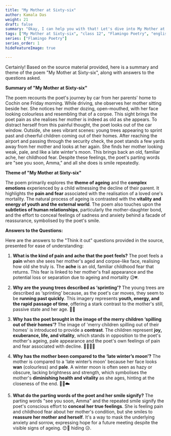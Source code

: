 ```yaml
---
title: "My Mother at Sixty-six"
author: Kamala Das
weight: 21
draft: false
summary: "Okay, I can help you with that! Let's dive into My Mother at Sixty-six and the questions related to it ..."
tags: ["My Mother at Sixty-six", "class 12", "Flamingo Poetry", "english"]
series: ["Flamingo Poetry"]
series_order: 1
hideFeatureImage: true

---
```


Certainly! Based on the source material provided, here is a summary and theme of the poem "My Mother at Sixty-six", along with answers to the questions asked.

**Summary of "My Mother at Sixty-six"**

The poem recounts the poet's journey by car from her parents' home to Cochin one Friday morning. While driving, she observes her mother sitting beside her. She notices her mother dozing, open-mouthed, with her face looking colourless and resembling that of a corpse. This sight brings the poet pain as she realises her mother is indeed as old as she appears. To distract herself from this painful thought, the poet looks out of the car window. Outside, she sees vibrant scenes: young trees appearing to sprint past and cheerful children coming out of their homes. After reaching the airport and passing through the security check, the poet stands a few yards away from her mother and looks at her again. She finds her mother looking weak, pale, and like a late winter's moon. This brings back an old, familiar ache, her childhood fear. Despite these feelings, the poet's parting words are "see you soon, Amma," and all she does is smile repeatedly.

**Theme of "My Mother at Sixty-six"**

The poem primarily explores the **theme of ageing** and the **complex emotions** experienced by a child witnessing the decline of their parent. It highlights the **pain and fear** associated with the realisation of a loved one's mortality. The natural process of ageing is contrasted with the **vitality and energy of youth and the external world**. The poem also touches upon the **subtleties of human relationships**, particularly the mother-daughter bond, and the effort to conceal feelings of sadness and anxiety behind a facade of reassurance, symbolised by the poet's smile.

**Answers to the Questions:**

Here are the answers to the "Think it out" questions provided in the source, presented for ease of understanding:

1.  **What is the kind of pain and ache that the poet feels?**
    The poet feels a **pain** when she sees her mother's aged and corpse-like face, realising how old she truly is. The **ache** is an old, familiar childhood fear that returns. This fear is linked to her mother's frail appearance and the potential loss or separation due to ageing and mortality 😥💔.

2.  **Why are the young trees described as ‘sprinting’?**
    The young trees are described as ‘sprinting’ because, as the poet's car moves, they seem to be **running past quickly**. This imagery represents **youth, energy, and the rapid passage of time**, offering a stark contrast to the mother's still, passive state and her age. 🌳💨

3.  **Why has the poet brought in the image of the merry children ‘spilling out of their homes’?**
    The image of 'merry children spilling out of their homes' is introduced to provide a **contrast**. The children represent **joy, exuberance, life, and vitality**, which stands in opposition to the poet's mother's ageing, pale appearance and the poet's own feelings of pain and fear associated with decline. 👧👦🎉🏡

4.  **Why has the mother been compared to the ‘late winter’s moon’?**
    The mother is compared to a 'late winter’s moon' because her face looks **wan** (colourless) and **pale**. A winter moon is often seen as hazy or obscure, lacking brightness and strength, which symbolises the mother's **diminishing health and vitality** as she ages, hinting at the closeness of the end. 👵🌙☁️

5.  **What do the parting words of the poet and her smile signify?**
    The parting words "see you soon, Amma" and the repeated smile signify the poet's conscious effort to **conceal her true feelings**. She is feeling pain and childhood fear about her mother's condition, but she smiles to **reassure her mother and herself**. It's a way to mask the underlying anxiety and sorrow, expressing hope for a future meeting despite the visible signs of ageing. 😊👋 hiding 😥.